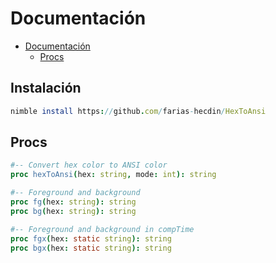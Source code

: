 # Documentación

- [Documentación](#documentacin)
  - [Procs](#procs)

## Instalación

```nim
nimble install https://github.com/farias-hecdin/HexToAnsi
```

## Procs

```nim
#-- Convert hex color to ANSI color
proc hexToAnsi(hex: string, mode: int): string

#-- Foreground and background
proc fg(hex: string): string
proc bg(hex: string): string

#-- Foreground and background in compTime
proc fgx(hex: static string): string
proc bgx(hex: static string): string
```

